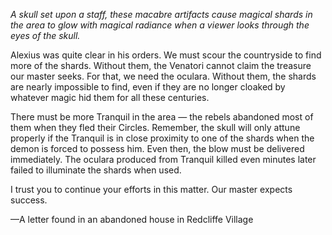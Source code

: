 <i> A skull set upon a staff, these macabre artifacts cause magical shards in the area to glow with magical radiance when a viewer looks through the eyes of the skull.</i>

Alexius was quite clear in his orders. We must scour the countryside to find more of the shards. Without them, the Venatori cannot claim the treasure our master seeks. For that, we need the oculara. Without them, the shards are nearly impossible to find, even if they are no longer cloaked by whatever magic hid them for all these centuries.

There must be more Tranquil in the area — the rebels abandoned most of them when they fled their Circles. Remember, the skull will only attune properly if the Tranquil is in close proximity to one of the shards when the demon is forced to possess him. Even then, the blow must be delivered immediately. The oculara produced from Tranquil killed even minutes later failed to illuminate the shards when used.

I trust you to continue your efforts in this matter. Our master expects success.

—A letter found in an abandoned house in Redcliffe Village

